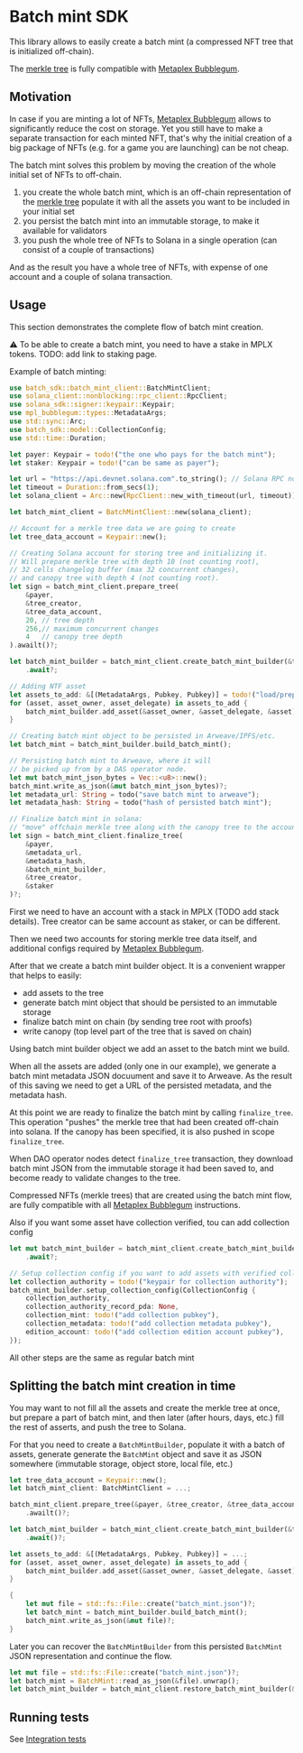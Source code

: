 # Batch mint SDK

This library allows to easily create a batch mint (a compressed NFT tree that is initialized off-chain).

The [merkle tree](https://developers.metaplex.com/bubblegum/concurrent-merkle-trees)
is fully compatible with [Metaplex Bubblegum](https://developers.metaplex.com/bubblegum/mint-cnfts).

## Motivation

In case if you are minting a lot of NFTs,
[Metaplex Bubblegum](https://developers.metaplex.com/bubblegum) allows to significantly reduce
the cost on storage.
Yet you still have to make a separate transaction for each minted NFT,
that's why the initial creation of a big package of NFTs (e.g. for a game you are launching)
can be not cheap.

The batch mint solves this problem by moving the creation of the whole initial set of NFTs to off-chain.

1) you create the whole batch mint, which is an off-chain representation of
the [merkle tree](https://developers.metaplex.com/bubblegum/concurrent-merkle-trees)
populate it with all the assets you want to be included in your initial set
2) you persist the batch mint into an immutable storage, to make it available for validators
3) you push the whole tree of NFTs to Solana in a single operation (can consist of a couple of transactions)

And as the result you have a whole tree of NFTs, with expense of one account and a couple of solana transaction.

## Usage

This section demonstrates the complete flow of batch mint creation.

⚠️ To be able to create a batch mint, you need to have a stake in MPLX tokens.
TODO: add link to staking page.

Example of batch minting:
```rust
use batch_sdk::batch_mint_client::BatchMintClient;
use solana_client::nonblocking::rpc_client::RpcClient;
use solana_sdk::signer::keypair::Keypair;
use mpl_bubblegum::types::MetadataArgs;
use std::sync::Arc;
use batch_sdk::model::CollectionConfig;
use std::time::Duration;

let payer: Keypair = todo!("the one who pays for the batch mint");
let staker: Keypair = todo!("can be same as payer");

let url = "https://api.devnet.solana.com".to_string(); // Solana RPC node address
let timeout = Duration::from_secs(1);
let solana_client = Arc::new(RpcClient::new_with_timeout(url, timeout));

let batch_mint_client = BatchMintClient::new(solana_client);

// Account for a merkle tree data we are going to create
let tree_data_account = Keypair::new();

// Creating Solana account for storing tree and initializing it.
// Will prepare merkle tree with depth 10 (not counting root),
// 32 cells changelog buffer (max 32 concurrent changes),
// and canopy tree with depth 4 (not counting root).
let sign = batch_mint_client.prepare_tree(
    &payer,
    &tree_creator,
    &tree_data_account,
    20, // tree depth
    256,// maximum concurrent changes
    4   // canopy tree depth
).awailt()?;

let batch_mint_builder = batch_mint_client.create_batch_mint_builder(&tree_data_account.pubkey())
    .await?;

// Adding NTF asset
let assets_to_add: &[(MetadataArgs, Pubkey, Pubkey)] = todo!("load/prepare");
for (asset, asset_owner, asset_delegate) in assets_to_add {
    batch_mint_builder.add_asset(&asset_owner, &asset_delegate, &asset);
}

// Creating batch mint object to be persisted in Arweave/IPFS/etc.
let batch_mint = batch_mint_builder.build_batch_mint();

// Persisting batch mint to Arweave, where it will
// be picked up from by a DAS operator node.
let mut batch_mint_json_bytes = Vec::<u8>::new();
batch_mint.write_as_json(&mut batch_mint_json_bytes)?;
let metadata_url: String = todo("save batch mint to arweave");
let metadata_hash: String = todo("hash of persisted batch mint");

// Finalize batch mint in solana:
// "move" offchain merkle tree along with the canopy tree to the account.
let sign = batch_mint_client.finalize_tree(
    &payer,
    &metadata_url,
    &metadata_hash,
    &batch_mint_builder,
    &tree_creator,
    &staker
)?;
```

First we need to have an account with a stack in MPLX (TODO add stack details).
Tree creator can be same account as staker, or can be different.

Then we need two accounts for storing merkle tree data itself,
and additional configs required by [Metaplex Bubblegum](https://developers.metaplex.com/bubblegum).

After that we create a batch mint builder object.
It is a convenient wrapper that helps to easily:
* add assets to the tree
* generate batch mint object that should be persisted to an immutable storage
* finalize batch mint on chain (by sending tree root with proofs)
* write canopy (top level part of the tree that is saved on chain)

Using batch mint builder object we add an asset to the batch mint we build.

When all the assets are added (only one in our example),
we generate a batch mint metadata JSON docuument and save it to Arweave.
As the result of this saving we need to get a URL of the persisted metadata,
and the metadata hash.

At this point we are ready to finalize the batch mint by calling `finalize_tree`.
This operation "pushes" the merkle tree that had been created off-chain into solana.
If the canopy has been specified, it is also pushed in scope `finalize_tree`.

When DAO operator nodes detect `finalize_tree` transaction,
they download batch mint JSON from the immutable storage it had been saved to,
and become ready to validate changes to the tree.

Compressed NFTs (merkle trees) that are created using the batch mint flow,
are fully compatible with all [Metaplex Bubblegum](https://developers.metaplex.com/bubblegum)
instructions.

Also if you want some asset have collection verified, tou can add collection config
```rust
let mut batch_mint_builder = batch_mint_client.create_batch_mint_builder(&tree_data_account.pubkey())
    .await?;

// Setup collection config if you want to add assets with verified collection
let collection_authority = todo!("keypair for collection authority");
batch_mint_builder.setup_collection_config(CollectionConfig {
    collection_authority,
    collection_authority_record_pda: None,
    collection_mint: todo!("add collection pubkey"),
    collection_metadata: todo!("add collection metadata pubkey"),
    edition_account: todo!("add collection edition account pubkey"),
});
```
All other steps are the same as regular batch mint

## Splitting the batch mint creation in time

You may want to not fill all the assets and create the merkle tree at once,
but prepare a part of batch mint, and then later (after hours, days, etc.)
fill the rest of asserts, and push the tree to Solana.

For that you need to create a `BatchMintBuilder`, populate it with a batch of assets,
generate generate the `BatchMint` object and save it as JSON somewhere
(immutable storage, object store, local file, etc.)

```rust
let tree_data_account = Keypair::new();
let batch_mint_client: BatchMintClient = ...;

batch_mint_client.prepare_tree(&payer, &tree_creator, &tree_data_account.pubkey(), 10, 32, 4)
    .awailt()?;

let batch_mint_builder = batch_mint_client.create_batch_mint_builder(&tree_data_account.pubkey())
    .await()?;

let assets_to_add: &[(MetadataArgs, Pubkey, Pubkey)] = ...;
for (asset, asset_owner, asset_delegate) in assets_to_add {
    batch_mint_builder.add_asset(&asset_owner, &asset_delegate, &asset);
}

{
    let mut file = std::fs::File::create("batch_mint.json")?;
    let batch_mint = batch_mint_builder.build_batch_mint();
    batch_mint.write_as_json(&mut file)?;
}
```

Later you can recover the `BatchMintBuilder` from this persisted `BatchMint` JSON representation
and continue the flow.

```rust
let mut file = std::fs::File::create("batch_mint.json")?;
let batch_mint = BatchMint::read_as_json(&file).unwrap();
let batch_mint_builder = batch_mint_client.restore_batch_mint_builder(&batch_mint).await?;
```


## Running tests

See [Integration tests](it.md)
